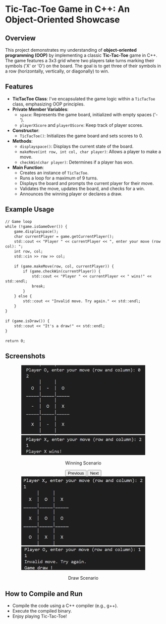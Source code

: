 
# Tic-Tac-Toe Game in C++: An Object-Oriented Showcase

## Overview
This project demonstrates my understanding of **object-oriented programming (OOP)** by implementing a classic **Tic-Tac-Toe** game in C++. The game features a 3x3 grid where two players take turns marking their symbols ('X' or 'O') on the board. The goal is to get three of their symbols in a row (horizontally, vertically, or diagonally) to win.

## Features
- **TicTacToe Class**: I've encapsulated the game logic within a `TicTacToe` class, emphasizing OOP principles.
- **Private Member Variables**:
    - `space`: Represents the game board, initialized with empty spaces ('-').
    - `playerXScore` and `playerOScore`: Keep track of player scores.
- **Constructor**:
    - `TicTacToe()`: Initializes the game board and sets scores to 0.
- **Methods**:
    - `displayspace()`: Displays the current state of the board.
    - `makeMove(int row, int col, char player)`: Allows a player to make a move.
    - `checkWin(char player)`: Determines if a player has won.
- **Main Function**:
    - Creates an instance of `TicTacToe`.
    - Runs a loop for a maximum of 9 turns.
    - Displays the board and prompts the current player for their move.
    - Validates the move, updates the board, and checks for a win.
    - Announces the winning player or declares a draw.

## Example Usage

    // Game loop
    while (!game.isGameOver()) {
        game.displayspace();
        char currentPlayer = game.getCurrentPlayer();
        std::cout << "Player " << currentPlayer << ", enter your move (row col): ";
        int row, col;
        std::cin >> row >> col;

        if (game.makeMove(row, col, currentPlayer)) {
            if (game.checkWin(currentPlayer)) {
                std::cout << "Player " << currentPlayer << " wins!" << std::endl;
                break;
            }
        } else {
            std::cout << "Invalid move. Try again." << std::endl;
        }
    }

    if (game.isDraw()) {
        std::cout << "It's a draw!" << std::endl;
    }

    return 0;


## Screenshots

<div style="text-align:center">
  <img src="./game_screenshots/winning_scenario/7.png" alt="Winning Scenario" style="width: 400px;">
  <img src="./game_screenshots/winning_scenario/8.png" alt="Winning Scenario" style="width: 400px;">
  <p>Winning Scenario</p>
  <button onclick="prevSlide()">Previous</button>
  <button onclick="nextSlide()">Next</button>
  <img src="./game_screenshots/draw_scenario/10.png" alt="Winning Scenario" style="width: 400px;">
  <img src="./game_screenshots/draw_scenario/11.png" alt="Winning Scenario" style="width: 400px;">
  <p>Draw Scenario</p>
</div>

<script>
let currentSlide = 0;
const slides = document.querySelectorAll('img');
const totalSlides = slides.length;

function showSlide(n) {
  slides.forEach(slide => slide.style.display = 'none');
  slides[n].style.display = 'block';
}

function prevSlide() {
  currentSlide = (currentSlide - 1 + totalSlides) % totalSlides;
  showSlide(currentSlide);
}

function nextSlide() {
  currentSlide = (currentSlide + 1) % totalSlides;
  showSlide(currentSlide);
}

showSlide(currentSlide);
</script>


## How to Compile and Run

- Compile the code using a C++ compiler (e.g., g++).
- Execute the compiled binary.
- Enjoy playing Tic-Tac-Toe!

